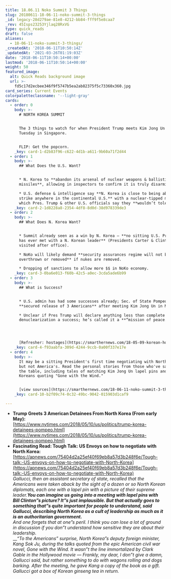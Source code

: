 ```yaml
---
title: 18.06.11 Noko Summit 3 Things
slug: 20180611-18-06-11-noko-summit-3-things
_id: legacy-28d279ae-81e8-4212-bb84-fff9f5e8caa7
_rev: 45Isps23253Yjlaq28RxVG
type: quick_reads
draft: false
aliases:
  - 18-06-11-noko-summit-3-things/
_createdAt: '2018-06-11T10:50:14Z'
_updatedAt: '2021-03-26T01:19:03Z'
date: '2018-06-11T10:50:14+00:00'
lastmod: '2018-06-11T10:50:14+00:00'
weight: 50
featured_image:
  alt: Quick Reads background image
  url: >-
    fd5c17d2ecbee346f9f5747b5ea2ab82375f5c73360x360.jpg
card_series: Current Events
colorpaletteclassname: '--light-gray'
cards:
  - order: 0
    body: >-
      # NORTH KOREA SUMMIT


      The 3 things to watch for when President Trump meets Kim Jong Un on
      Tuesday in Singapore.


      FLIP: Get the popcorn.
    _key: card-1-d2b83f96-c622-4d1b-a611-9b60a71f2d44
  - order: 1
    body: >-
      ## What Does the U.S. Want?


      * N. Korea to **abandon its arsenal of nuclear weapons & ballistic
      missiles**, allowing in inspectors to confirm it is truly disarming.

      * U.S. defense & intelligence say **N. Korea is close to being able to
      strike anywhere in the continental U.S.** with a nuclear-tipped missile,
      which Pres. Trump & other U.S. officials say they **wouldn’t tolerate.**
    _key: card-2-1d8228a8-2354-4df8-8d0d-38d978339de3
  - order: 2
    body: >-
      ## What Does N. Korea Want?


      * Summit already seen as a win by N. Korea – **no sitting U.S. President
      has ever met with a N. Korean leader** (Presidents Carter & Clinton only
      visited after office).

      * NoKo will likely demand **security assurances regime will not be
      overthrown or removed** if nukes are removed.

      * Dropping of sanctions to allow more $$ in NoKo economy.
    _key: card-3-0ba6e013-f60b-42c5-a0ec-3cda5ade6b99
  - order: 3
    body: >-
      ## What is Success?


      * U.S. admin has had some successes already; Sec. of State Pompeo
      **secured release of 3 Americans** after meeting Kim Jong Un in May.

      * Unclear if Pres Trump will declare anything less than complete
      denuclearization a success; he’s called it a **“mission of peace.”**




      [Refresher: hostages](https://smarthernews.com/18-05-09-korean-hostages/)
    _key: card-4-f93aabfa-309d-4244-9ccb-0a00f337e17e
  - order: 4
    body: >-
      It may be a sitting President's first time negotiating with North Korea,
      but not America's. Read the personal stories from those who've sat across
      the table, including tales of matching Kim Jong Un lapel pins and North
      Koreans quoting "Gone with the Wind."


      [view sources](https://smarthernews.com/18-06-11-noko-summit-3-things/)
    _key: card-10-b2f09c74-0c32-49bc-9042-015903d1caf9

---
```

* **Trump Greets 3 American Detainees From North Korea (From early May):**  
[https://www.nytimes.com/2018/05/10/us/politics/trump-korea-detainees-pompeo.html](https://www.nytimes.com/2018/05/10/us/politics/trump-korea-detainees-pompeo.html)
* **Fascinating Read: Tough Talk: US Envoys on how to negotiate with North Korea:**  
[https://apnews.com/75404d2a25ef40f69eb8a57d3b248f6e/Tough-talk:-US-envoys-on-how-to-negotiate-with-North-Korea](https://apnews.com/75404d2a25ef40f69eb8a57d3b248f6e/Tough-talk:-US-envoys-on-how-to-negotiate-with-North-Korea)  
_Gallucci, then an assistant secretary of state, recalled that the Americans were taken aback by the sight of a dozen or so North Korean diplomats, each one with a lapel pin with a picture of their supreme leader.**You can imagine us going into a meeting with lapel pins with Bill Clinton”s picture? It”s just implausible. But that actually goes to something that”s quite important for people to understand, said Gallucci, describing North Korea as a cult of leadership as much as it is an authoritarian government.**_  
_And one forgets that at one”s peril. I think you can lose a lot of ground in discussion if you don”t understand how sensitive they are about their leadership._  
___“To the Americans” surprise, North Korea”s deputy foreign minister, Kang Sok Ju, during the talks quoted from the epic American civil war novel, Gone with the Wind. It wasn”t the line immortalized by Clark Gable in the Hollywood movie — Frankly, my dear, I don”t give a damn, Gallucci said, but rather something to do with wagons rolling and dogs barking. After the meeting, he gave Kang a copy of the book as a gift. Gallucci got a box of Korean ginseng tea in return._